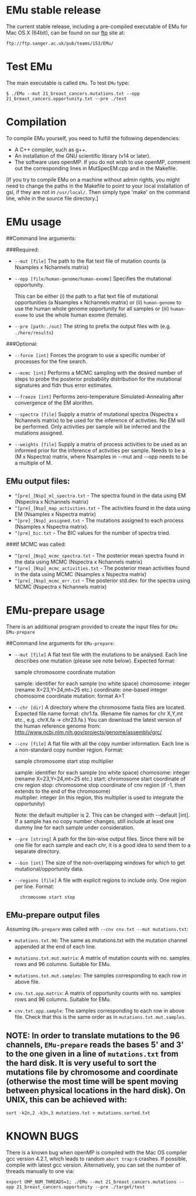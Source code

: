 # EMu stable release

The current stable release, including a pre-compiled executable of EMu for Mac OS X (64bit), can be found on our [ftp](ftp://ftp.sanger.ac.uk/pub/teams/153/EMu/) site at: 

`ftp://ftp.sanger.ac.uk/pub/teams/153/EMu/`

# Test EMu

The main executable is called `EMu`. To test `EMu` type:

`$ ./EMu --mut 21_breast_cancers.mutations.txt --opp 21_breast_cancers.opportunity.txt --pre ./test`

# Compilation

To compile EMu yourself, you need to fulfill the following dependencies:

* A C++ compiler, such as g++. 
* An installation of the GNU scientific library (v14 or later).
* The software uses openMP. If you do not wish to use openMP, comment out the corresponding lines in MutSpecEM.cpp and in the Makefile.

[If you try to compile EMu on a machine without admin rights, you might need to change the paths in the Makefile to point to your local installation of gsl, if they are not in `/usr/local/`. Then simply type 'make' on the command line, while in the source file directory.]

# EMu usage

##Command line arguments: 

###Required:
* `--mut [file]` The path to the flat text file of mutation counts (a Nsamples x Nchannels matrix)

* `--opp [file/human-genome/human-exome]`  Specifies the mutational opportunity.

  This can be either (i) the path to a flat text file of mutational opportunities (a Nsamples x Nchannels matrix) or (ii) `human-genome` to use the human whole genome opportunity for all samples or (iii) `human-exome` to use the whole human exome (female).

* `--pre [path:./out]` The string to prefix the output files with (e.g. `./here/results`)

###Optional:
* `--force [int]`   Forces the program to use a specific number of processes for the fine search.

* `--mcmc [int]`    Performs a MCMC sampling with the desired number of steps to probe the posterior probability 
       		distribution for the mutational signatures and fidn thus error estimates.
* `--freeze [int]`  Performs zero-temperature Simulated-Annealing after convergence of the EM alorithm.

* `--spectra [file]` Supply a matrix of mutational spectra (Nspectra x Nchannels matrix) to be used for the 
	  	 inference of activities.
                 No EM will be performed. Only activities per sample will be inferred and the mutations assigned.

* `--weights [file]` Supply a matrix of process activities to be used as an informed prior for the inference of 
	  	 activities per sample. Needs to be a (M x Nspectra) matrix, where Nsamples in --mut and --opp 
		 needs to be a multiple of M.
                  
## EMu output files:

* `^[pre]_[Nsp]_ml_spectra.txt`      - The spectra found in the data using EM (Nspectra x Nchannels matrix)
* `^[pre]_[Nsp]_map_activities.txt`  - The activities found in the data using EM (Nsamples x Nspectra matrix)
* `^[pre]_[Nsp]_assigned.txt`        - The mutations assigned to each process (Nsamples x Nspectra matrix).
* `^[pre]_bic.txt`                   - The BIC values for the number of spectra tried.

###If MCMC was called:
* `^[pre]_[Nsp]_mcmc_spectra.txt`     - The posterior mean spectra found in the data using MCMC (Nspectra x Nchannels matrix)
* `^[pre]_[Nsp]_mcmc_activities.txt`  - The posterior mean activities found in the data using MCMC (Nsamples x Nspectra matrix)
* `^[pre]_[Nsp]_mcmc_err.txt`         - The posterior std.dev. for the spectra using MCMC (Nspectra x Nchannels matrix)


# EMu-prepare usage

There is an additional program provided to create the input files for `EMu`: `EMu-prepare`

##Command line arguments for `EMu-prepare`:

* `--mut [file]`   A flat text file with the mutations to be analysed. Each line describes one mutation (please see note below). 
	Expected format:
	 
	sample chromosome coordinate mutation
	
	sample: identifier for each sample (no white space)
	chomosome: integer (rename X=23,Y=24,mt=25 etc.)
	coordinate: one-based integer chomosome coordinate
	mutation: format A>T

* `--chr [dir]`	A directory where the chromosome fasta files are located. Expected file name format: chr1.fa.
	(Rename file names for chr X,Y,mt etc., e.g. chrX.fa -> chr23.fa.)
	You can download the latest version of the human reference genome from:
	http://www.ncbi.nlm.nih.gov/projects/genome/assembly/grc/

* `--cnv [file]` A flat file with all the copy number information. Each line is a non-standard copy number region. Format:

	sample chromosome start stop multiplier
	
	sample: identifier for each sample (no white space)
	chomosome: integer (rename X=23,Y=24,mt=25 etc.)
	start: chromosome start coordinate of cnv region
	stop:  chromosome stop coordinate of cnv region (if -1, then extends to the end of the chromosome)	
	multiplier: integer (in this region, this multiplier is used to integrate the opportunity)

	Note: the default multiplier is 2. This can be changed with --default [int].
	If a sample has no copy number changes, still include at least one dummy line for each sample under consideration.

* `--pre [string]` A path for the bin-wise output files. Since there will be one file for each sample and each chr, 
	it is a good idea to send them to a separate directory.

* `--bin [int]` The size of the non-overlapping windows for which to get mutational/opportunity data.

* `--regions [file]`   A file with explicit regions to include only. One region per line. Format:
	    
	    chromosome start stop

## EMu-prepare output files

Assuming `EMu-prepare` was called with `--cnv cnv.txt --mut mutations.txt`:

* `mutations.txt.96`: The same as mutations.txt with the mutation channel appended at the end of each line.
* `mutations.txt.mut.matrix`: A matrix of mutation counts with no. samples rows and 96 columns. Suitable for EMu.
* `mutations.txt.mut.samples`: The samples corresponding to each row in above file.

* `cnv.txt.opp.matrix`: A matrix of opportunity counts with no. samples rows and 96 columns. Suitable for EMu.
* `cnv.txt.opp.sample`: The samples corresponding to each row in above file. 
		    Check that this is the same order as in `mutations.txt.mut.samples`.

## NOTE: In order to translate mutations to the 96 channels, `EMu-prepare` reads the bases 5' and 3' to the one given in a line of `mutations.txt` from the hard disk. It is very useful to sort the mutations file by chromosome and coordinate (otherwise the most time will be spent moving between physical locations in the hard disk). On UNIX, this can be achieved with:

`sort -k2n,2 -k3n,3 mutations.txt > mutations.sorted.txt`

# KNOWN BUGS

There is a known bug when openMP is compiled with the Mac OS compiler gcc version 4.2.1, which leads to random `abort trap:6` crashes. If possible, compile with latest gcc version. Alternatively, you can set the number of threads manually to one via:

`export OMP_NUM_THREADS=1; ./EMu --mut 21_breast_cancers.mutations --opp 21_breast_cancers.opportunity --pre ./target/test`
